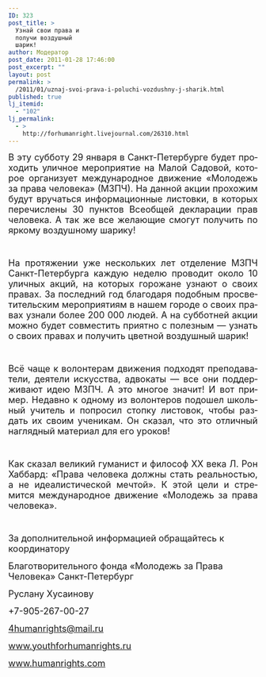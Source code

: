 ```yaml
---
ID: 323
post_title: >
  Узнай свои права и
  получи воздушный
  шарик!
author: Модератор
post_date: 2011-01-28 17:46:00
post_excerpt: ""
layout: post
permalink: >
  /2011/01/uznaj-svoi-prava-i-poluchi-vozdushny-j-sharik.html
published: true
lj_itemid:
  - "102"
lj_permalink:
  - >
    http://forhumanright.livejournal.com/26310.html
---
```

<p lang="ru-RU" align="JUSTIFY" style="margin-bottom: 0in;"><font size="4">В эту субботу 29 января в Санкт-Петербурге будет проходить уличное мероприятие на Малой Садовой, которое организует международное движение &laquo;Молодежь за права человека&raquo; (МЗПЧ). На данной акции прохожим будут вручаться информационные листовки, в которых перечислены 30 пунктов Всеобщей декларации прав человека. А так же все желающие смогут получить по яркому воздушному шарику!</font></p>   <p lang="ru-RU" align="JUSTIFY" style="margin-bottom: 0in;">&nbsp;</p> <p lang="ru-RU" align="JUSTIFY" style="margin-bottom: 0in;"><font size="4">На протяжении уже нескольких лет отделение МЗПЧ Санкт-Петербурга каждую неделю проводит около 10 уличных акций, на которых горожане узнают о своих правах. За последний год благодаря подобным просветительским мероприятиям в нашем городе о своих правах узнали более 200 000 людей. А на субботней акции можно будет совместить приятно с полезным &mdash; узнать о своих правах и получить цветной воздушный шарик! </font></p> <p lang="ru-RU" align="JUSTIFY" style="margin-bottom: 0in;">&nbsp;</p> <p lang="ru-RU" align="JUSTIFY" style="margin-bottom: 0in;"><font size="4">Всё чаще к волонтерам движения подходят преподаватели, деятели искусства, адвокаты &mdash; все они поддерживают идею МЗПЧ. А это многое значит! И вот пример. Недавно к одному из волонтеров подошел школьный учитель и попросил стопку листовок, чтобы раздать их своим ученикам. Он сказал, что это отличный наглядный материал для его уроков!</font></p> <p lang="ru-RU" align="JUSTIFY" style="margin-bottom: 0in;">&nbsp;</p> <p align="JUSTIFY" style="margin-bottom: 0in;"><font size="4"><span lang="ru-RU">Как сказал великий гуманист и философ ХХ века Л. Рон Хаббард: </span></font><font size="4">&laquo;Права человека должны стать реальностью, а не идеалистической мечтой&raquo;. </font><font size="4"><span lang="ru-RU">К этой цели и стремится международное движение &laquo;Молодежь за права человека&raquo;.</span></font></p> <p style="margin-bottom: 0in;">&nbsp;</p> <p style="margin-bottom: 0in;"><font size="4">За дополнительной информацией обращайтесь к координатору</font></p> <p style="margin-bottom: 0in;"><font size="4">Благотворительного фонда &laquo;Молодежь за Права Человека&raquo; Санкт-Петербург</font></p> <p style="margin-bottom: 0in;"><font size="4">Руслану Хусаинову</font></p> <p style="margin-bottom: 0in;"><font size="4">+7-905-267-00-27</font></p> <p style="margin-bottom: 0in;"><font color="#000080"><span lang="zxx"><u><a href="mailto:4humanrights@mail.ru"><font size="4">4humanrights@mail.ru</font></a></u></span></font></p> <p style="margin-bottom: 0in;"><font color="#000080"><span lang="zxx"><u><a href="http://www.youthforhumanrights.ru/"><font size="4">www.youthforhumanrights.ru</font></a></u></span></font></p> <p style="margin-bottom: 0in;"><font color="#000080"><span lang="zxx"><u><a href="http://www.humanrights.com/"><font size="4">www.humanrights.com</font></a></u></span></font></p>